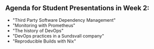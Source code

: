 ## Agenda for Student Presentations in Week 2:
- "Third Party Software Dependency Management"
- "Monitoring with Prometheus"
- "The history of DevOps"
- "DevOps practices in a Sundsvall company"
- "Reproducible Builds with Nix"
